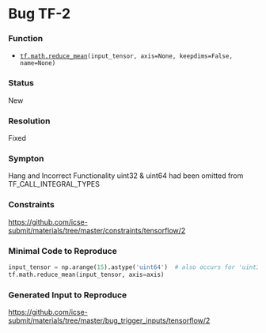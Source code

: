 # Bug TF-2
### Function
* [`tf.math.reduce_mean`](https://www.tensorflow.org/versions/r2.1/api_docs/python/tf/math/reduce_mean)`(input_tensor, axis=None, keepdims=False, name=None)`
### Status
New 
### Resolution
Fixed
### Sympton
Hang and Incorrect Functionality
uint32 & uint64 had been omitted from TF_CALL_INTEGRAL_TYPES
### Constraints
https://github.com/icse-submit/materials/tree/master/constraints/tensorflow/2
### Minimal Code to Reproduce
~~~python
input_tensor = np.arange(15).astype('uint64')  # also occurs for 'uint32'
tf.math.reduce_mean(input_tensor, axis=axis)
~~~
### Generated Input to Reproduce
https://github.com/icse-submit/materials/tree/master/bug_trigger_inputs/tensorflow/2
